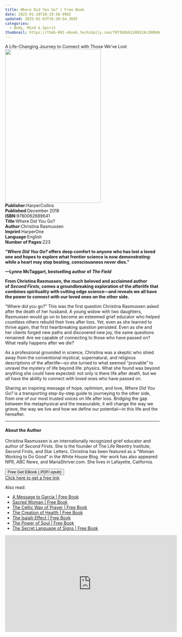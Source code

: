 ```yaml
---
title: Where Did You Go? | Free Book
date: 2025-01-28T18:19:50.996Z
updated: 2025-02-03T16:20:54.369Z
categories:
  - Body, Mind & Spirit
thumbnail: https://thmb-001-ebook.techidaily.com/f973b8bb2288519c300b069b0f1071dda233a6e58bade24006d63b4a452ba7fd.jpg
---
```

<main id="book-container">
  <div class="flex flex-col">
    <div class="book-brief flex-1 py-6 px-4 sm:p-6 md:py-10 md:px-8">
      <!-- brief-->
      <div class="book-brief-main">
        A Life-Changing Journey to Connect with Those We've Lost
      </div>
    </div>
    <div
      class="book-meta-info flex-1 grid gap-4 col-start-1 col-end-3 row-start-1 sm:mb-6 sm:grid-cols-4 lg:gap-6 lg:col-start-2 lg:row-end-6 lg:row-span-6 lg:mb-0"
    >
      <div
        class="book-meta-info-left place-content-center mt-4 p-4 text-sm leading-6 col-start-2 col-span-2 dark:text-slate-400"
      >
        <img
          class="w-full h-500 object-cover rounded-lg sm:h-255 sm:col-span-2 lg:col-span-full"
          src="https://img-001-ebook.techidaily.com/7569ce2d6b10a796ac0b1d0eafa8a6a7c29d4aeaa27d18c5ba9eab3266d85e31.jpg"
          alt=""
          width="312"
          height="500"
        />
      </div>
      <div
        class="book-meta-info-right mt-2 col-start-1 row-start-2 col-span-3 self-center"
      >
        <!-- meta data  -->
        <div class="flex flex-col px-4 md:px-8">
          <div class="flex-1">
            <strong>Publisher</strong>:<span class="px-2">HarperCollins</span>
          </div>
          <div class="flex-1">
            <strong>Published</strong>:<span class="px-2">December 2018</span>
          </div>
          <div class="flex-1">
            <strong>ISBN</strong>:<span class="px-2">9780062689641</span>
          </div>
          <div class="flex-1">
            <strong>Title</strong>:<span class="px-2">Where Did You Go?</span>
          </div>
          <div class="flex-1">
            <strong>Author</strong>:<span class="px-2"
              >Christina Rasmussen</span
            >
          </div>
          <div class="flex-1">
            <strong>Imprint</strong>:<span class="px-2">HarperOne</span>
          </div>
          <div class="flex-1">
            <strong>Language</strong>:<span class="px-2">English</span>
          </div>
          <div class="flex-1">
            <strong>Number of Pages</strong>:<span class="px-2">223</span>
          </div>
        </div>
      </div>
    </div>
    <div class="book-description flex-1 py-6 px-4 sm:p-6 md:py-10 md:px-8">
      <div class="book-description-main">
        <div accordion-content="" id="description">
          <p>
            <b
              >“<i>Where Did You&nbsp;Go?</i>&nbsp;offers deep comfort to anyone
              who has lost a loved one and hopes to explore what frontier
              science is now demonstrating: while a heart may stop beating,
              consciousness never dies.”</b
            >
          </p>
          <p>
            <b>—Lynne McTaggart, bestselling author of <i>The Field</i></b>
          </p>
          <p>
            <b
              >From Christina Rasmussen, the much beloved and acclaimed author
              of&nbsp;<i>Second Firsts</i>, comes a&nbsp;groundbreaking
              exploration of the afterlife that combines spirituality with
              cutting edge science—and reveals we all have the power to connect
              with our loved ones on the other side.
            </b>
          </p>
          <p>
            “Where did you go?” This was the first question Christina Rasmussen
            asked after the death of her husband. A young widow with two
            daughters, Rasmussen would go on to become an esteemed grief
            educator who helped countless others rebuild their lives after loss.
            Yet, even as she learned to thrive again, that first heartbreaking
            question persisted. Even as she and her clients forged new paths and
            discovered new joy, the same questions remained: Are we capable of
            connecting to those who have passed on? What really happens after we
            die?
          </p>
          <p>
            As a professional grounded in science, Christina was a skeptic who
            shied away from the conventional mystical, supernatural, and
            religious descriptions of the afterlife—so she turned to what seemed
            “provable” to unravel the mystery of life beyond life: physics. What
            she found was beyond anything she could have expected: not only is
            there life after death, but we <i>all</i> have the ability to
            connect with loved ones who have passed on.
          </p>
          <p>
            Sharing an inspiring message of hope, optimism, and love,
            <i>Where Did You Go?</i> is a transporting step-by-step guide to
            journeying to the other side, from one of our most trusted voices on
            life after loss. Bridging the gap between the metaphysical and the
            measurable, it will change the way we grieve, the way we live and
            how we define our potential—in this life and the hereafter.
          </p>
        </div>
        <div class="accordion-fader"></div>
      </div>
    </div>
    <div class="book-excerpts flex-1 py-6 px-4 sm:p-6 md:py-10 md:px-8">
      <!-- excerpts-->
      <div class="book-excerpts-main">
        <hr />
        <h4 class="placeholder placeholder-heading">
          <span>About the Author</span>
        </h4>
        <p></p>
        <p>
          Christina Rasmussen is an internationally recognized grief educator
          and author of <i>Second Firsts.</i> She is the founder of The Life
          Reentry Institute, Second Firsts, and Star Letters. Christina has been
          featured as a “Woman Working to Do Good” in the White House Blog. Her
          work has also appeared NPR, ABC News, and MariaShriver.com. She lives
          in Lafayette, California.
        </p>
        <p></p>
      </div>
    </div>
    <div
      class="book-about-author flex-1 py-6 px-4 sm:p-6 md:py-10 md:px-8"
    ></div>
    <div class="book-free-get flex-1 py-6 px-4 sm:p-6 md:py-10 md:px-8">
      <button
        id="btn-free-get"
        class="bg-blue-500 hover:bg-blue-700 text-white font-bold py-2 px-4 rounded"
      >
        Free Get EBook (.PDF/.epub)
      </button>
      <div id="countdown-display" class="px-2 text-lg mt-2"></div>
      <a
        id="free-link"
        class="hidden bg-blue-500 hover:bg-blue-700 text-white font-bold py-2 px-4 rounded"
        href="https://www.ebooks.com/en-us/book/211330318/where-did-you-go/christina-rasmussen/"
        target="_blank"
        >Click here to get a free link</a
      >
    </div>
    <script>
      let countdownTime = 0;
      let countdownInterval = null;
      document
        .getElementById('btn-free-get')
        .addEventListener('click', startCountdown);
      function startCountdown() {
        countdownTime = new Date().getTime() + 60000 * 3;
        countdownInterval = setInterval(updateCountdown, 1000);
        document.getElementById('btn-free-get').disabled = true;
        document
          .getElementById('btn-free-get')
          .classList.add('bg-gray-500', 'cursor-not-allowed');
      }
      function updateCountdown() {
        let currentTime = new Date().getTime();
        let timeLeft = countdownTime - currentTime;
        let secondsLeft = Math.floor(timeLeft / 1000);
        document.getElementById('countdown-display').innerHTML =
          `Remaining time: ${secondsLeft} seconds.`;
        if (secondsLeft <= 0) {
          clearInterval(countdownInterval);
          document.getElementById('btn-free-get').classList.add('hidden');
          document.getElementById('free-link').classList.remove('hidden');
          document.getElementById('countdown-display').innerHTML = '';
        }
      }
    </script>
  </div>
</main>

<ins class="adsbygoogle"
      style="display:block"
      data-ad-client="ca-pub-7571918770474297"
      data-ad-slot="8358498916"
      data-ad-format="auto"
      data-full-width-responsive="true"></ins>
    

<span class="atpl-alsoreadstyle">Also read:</span>
<div><ul>
<li><a href="https://novels-ebooks.techidaily.com/409405-9781440685439-a-message-to-garcia/"><u>A Message to Garcia | Free Book</u></a></li>
<li><a href="https://novels-ebooks.techidaily.com/407134-9780307559517-sacred-woman/"><u>Sacred Woman | Free Book</u></a></li>
<li><a href="https://novels-ebooks.techidaily.com/407269-9780307553478-the-celtic-way-of-prayer/"><u>The Celtic Way of Prayer | Free Book</u></a></li>
<li><a href="https://novels-ebooks.techidaily.com/407277-9780307555410-the-creation-of-health/"><u>The Creation of Health | Free Book</u></a></li>
<li><a href="https://novels-ebooks.techidaily.com/407335-9780307565853-the-isaiah-effect/"><u>The Isaiah Effect | Free Book</u></a></li>
<li><a href="https://novels-ebooks.techidaily.com/410841-9781439155134-the-power-of-soul/"><u>The Power of Soul | Free Book</u></a></li>
<li><a href="https://novels-ebooks.techidaily.com/407149-9780307559555-the-secret-language-of-signs/"><u>The Secret Language of Signs | Free Book</u></a></li>
</ul></div>

<!-- affiliate ads begin -->
<iframe width="560" height="315" src="https://www.youtube.com/embed/FLlUft1ZxI0?si=pBd5QdHEE27qsNlN" title="YouTube video player" frameborder="0" allow="accelerometer; autoplay; clipboard-write; encrypted-media; gyroscope; picture-in-picture; web-share" referrerpolicy="strict-origin-when-cross-origin" allowfullscreen></iframe>
<!-- affiliate ads end -->

